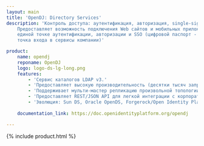 ```yaml
---
layout: main
title: 'OpenDJ: Directory Services'
description: 'Контроль доступа: аутентификация, авторизация, single-sign-on, федерация.
    Предоставляет возможность подключения Web сайтов и мобильных приложений к
    единой точке аутентификации, авторизации и SSO (цифровой паспорт - единая
    точка входа в сервисы компании)'

product:
    name: opendj
    reponame: OpenDJ
    logo: logo-ds-lg-long.png
    features:
        - 'Сервис каталогов LDAP v3.'
        - 'Предоставляет высокую производительность (десятки тысяч запросов в секунду), доступность и масштабируемость для безопасного хранения цифровых учетных данных, организационно штатной структуры организаций и данных приложений.'
        - 'Поддерживает мульти-мастер репликацию произвольной топологии.'
        - 'Предоставляет REST/JSON API для легкой интеграции с корпоративными системами, мобильными приложениями и системами аудио и видеоконференцсвязи.'
        - 'Эволюция: Sun DS, Oracle OpenDS, Forgerock/Open Identity Platform OpenDJ'
    
    documentation_link: https://doc.openidentityplatform.org/opendj

---
```

{% include product.html %}